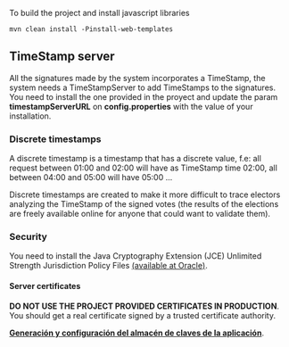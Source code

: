 To build the project and install javascript libraries

    mvn clean install -Pinstall-web-templates


## TimeStamp server

All the signatures made by the system incorporates a TimeStamp, the system 
needs a TimeStampServer to add TimeStamps to the signatures.
You need to install the one provided in the proyect and update the
param **timestampServerURL** on **config.properties** with the value of your
installation.

 
### Discrete timestamps

A discrete timestamp is a timestamp that has a discrete value, f.e:
all request between 01:00 and 02:00 will have as TimeStamp time 02:00, all
between 04:00 and 05:00 will have 05:00 ...

Discrete timestamps are created to make it more difficult to trace 
electors analyzing the TimeStamp of the signed votes (the results of the 
elections are freely available online for anyone that could want to validate them).

### Security
You need to install the Java Cryptography Extension (JCE) Unlimited Strength Jurisdiction Policy Files [(available at Oracle)](http://www.oracle.com/technetwork/java/javase/downloads/jce8-download-2133166.html).

#### Server certificates

**DO NOT USE THE PROJECT PROVIDED CERTIFICATES IN PRODUCTION**. You should get a 
real certificate signed by a trusted certificate authority.

[**Generación y configuración del almacén de claves de la aplicación**](https://github.com/votingsystem/votingsystem/wiki/Almacenes-de-claves).

